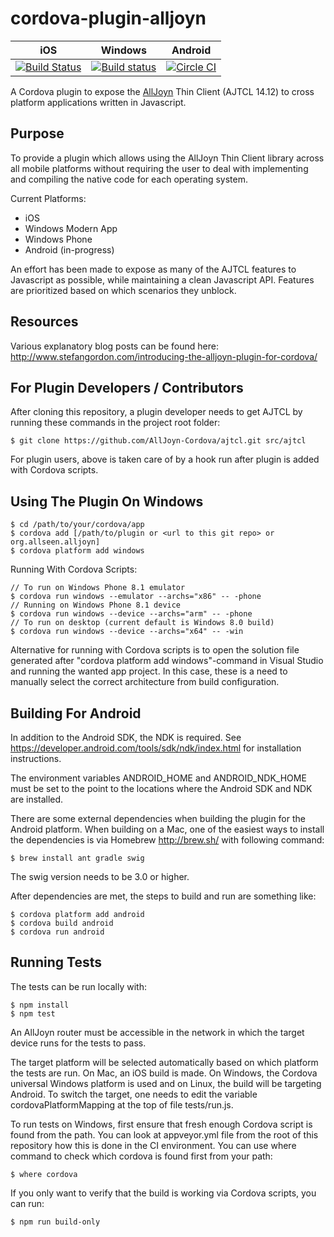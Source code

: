 cordova-plugin-alljoyn
======================

iOS | Windows | Android
--- | --- | ---
[![Build Status](https://travis-ci.org/AllJoyn-Cordova/cordova-plugin-alljoyn.svg?branch=master)](https://travis-ci.org/AllJoyn-Cordova/cordova-plugin-alljoyn) | [![Build status](https://ci.appveyor.com/api/projects/status/1sb4akgk195q8ch8/branch/master?svg=true)](https://ci.appveyor.com/project/AllJoyn-Cordova/cordova-plugin-alljoyn/branch/master) | [![Circle CI](https://circleci.com/gh/AllJoyn-Cordova/cordova-plugin-alljoyn/tree/master.svg?style=svg)](https://circleci.com/gh/AllJoyn-Cordova/cordova-plugin-alljoyn/tree/master)

A Cordova plugin to expose the [AllJoyn](https://allseenalliance.org/alljoyn-framework-tutorial) Thin Client (AJTCL 14.12) to cross platform applications written in Javascript.

Purpose
-------

To provide a plugin which allows using the AllJoyn Thin Client library across all mobile platforms without requiring the user to deal with implementing and compiling the native code for each operating system.

Current Platforms:
* iOS
* Windows Modern App
* Windows Phone
* Android (in-progress)

An effort has been made to expose as many of the AJTCL features to Javascript as possible, while maintaining a clean Javascript API.  Features are prioritized based on which scenarios they unblock.  

Resources
---------

Various explanatory blog posts can be found here:
http://www.stefangordon.com/introducing-the-alljoyn-plugin-for-cordova/

For Plugin Developers / Contributors
--------------------
After cloning this repository, a plugin developer needs to get AJTCL by running these commands in the project root folder:

```
$ git clone https://github.com/AllJoyn-Cordova/ajtcl.git src/ajtcl
```

For plugin users, above is taken care of by a hook run after plugin is added with Cordova scripts.

Using The Plugin On Windows
---------------------------

```
$ cd /path/to/your/cordova/app
$ cordova add [/path/to/plugin or <url to this git repo> or org.allseen.alljoyn]
$ cordova platform add windows
```

Running With Cordova Scripts:

```
// To run on Windows Phone 8.1 emulator
$ cordova run windows --emulator --archs="x86" -- -phone
// Running on Windows Phone 8.1 device
$ cordova run windows --device --archs="arm" -- -phone
// To run on desktop (current default is Windows 8.0 build)
$ cordova run windows --device --archs="x64" -- -win
```

Alternative for running with Cordova scripts is to open the solution file generated after "cordova platform add windows"-command in Visual Studio and running the wanted app project. In this case, these is a need to manually select the correct architecture from build configuration.

Building For Android
--------------------

In addition to the Android SDK, the NDK is required. See https://developer.android.com/tools/sdk/ndk/index.html for installation instructions.

The environment variables ANDROID_HOME and ANDROID_NDK_HOME must be set to the point to the locations where the Android SDK and NDK are installed.

There are some external dependencies when building the plugin for the Android platform. When building on a Mac, one of the easiest ways to install the dependencies is via Homebrew http://brew.sh/ with following command:

```
$ brew install ant gradle swig
```

The swig version needs to be 3.0 or higher.

After dependencies are met, the steps to build and run are something like:

```
$ cordova platform add android
$ cordova build android
$ cordova run android
```

Running Tests
-------------

The tests can be run locally with:

```
$ npm install
$ npm test
```

An AllJoyn router must be accessible in the network in which the target device runs for the tests to pass.

The target platform will be selected automatically based on which platform the tests are run. On Mac, an iOS build is made. On Windows, the Cordova universal Windows platform is used and on Linux, the build will be targeting Android. To switch the target, one needs to edit the variable  cordovaPlatformMapping at the top of file tests/run.js.

To run tests on Windows, first ensure that fresh enough Cordova script is found from the path. You can look at appveyor.yml file from the root of this repository how this is done in the CI environment. You can use where command to check which cordova is found first from your path:

```
$ where cordova
```

If you only want to verify that the build is working via Cordova scripts, you can run:

```
$ npm run build-only
```
